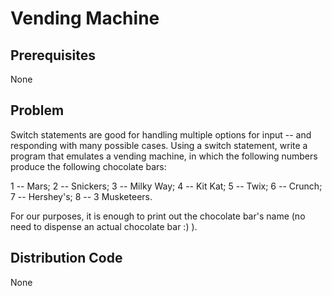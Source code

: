 # Vending Machine

## Prerequisites
None

## Problem
Switch statements are good for handling multiple options for input -- and responding with many possible cases. Using a switch statement, write a program that emulates a vending machine, in which the following numbers produce the following chocolate bars:  

1 -- Mars; 2 -- Snickers; 3 -- Milky Way; 4 -- Kit Kat; 5 -- Twix; 6 -- Crunch; 7 -- Hershey's; 8 -- 3 Musketeers.  

For our purposes, it is enough to print out the chocolate bar's name (no need to dispense an actual chocolate bar :) ).

## Distribution Code
None